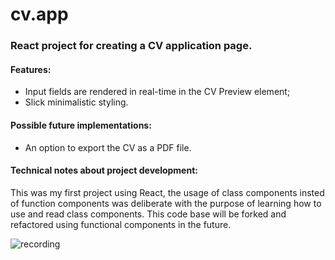 # cv.app
### React project for creating a CV application page.


#### Features:

 - Input fields are rendered in real-time in the CV Preview element;
 - Slick minimalistic styling.


#### Possible future implementations:

 - An option to export the CV as a PDF file.

 #### Technical notes about project development:
 This was my first project using React, the usage of class components insted of function components was deliberate with the purpose of learning how to use and read class components. This code base will be forked and refactored using functional components in the future.

 ![recording](file:///home/kayo-b/Downloads/cvrec.gif)
